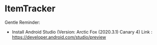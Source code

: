 # ItemTracker

Gentle Reminder:
- Install Android Studio (Version: Arctic Fox (2020.3.1) Canary 4)
Link : https://developer.android.com/studio/preview
